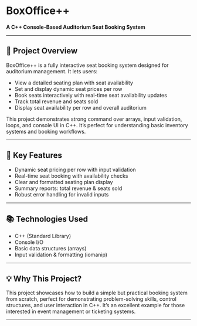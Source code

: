# BoxOffice++

**A C++ Console-Based Auditorium Seat Booking System**

---

## 🚀 Project Overview

BoxOffice++ is a fully interactive seat booking system designed for auditorium management. It lets users:

- View a detailed seating plan with seat availability
- Set and display dynamic seat prices per row
- Book seats interactively with real-time seat availability updates
- Track total revenue and seats sold
- Display seat availability per row and overall auditorium

This project demonstrates strong command over arrays, input validation, loops, and console UI in C++. It’s perfect for understanding basic inventory systems and booking workflows.

---

## 🎯 Key Features

- Dynamic seat pricing per row with input validation  
- Real-time seat booking with availability checks  
- Clear and formatted seating plan display  
- Summary reports: total revenue & seats sold  
- Robust error handling for invalid inputs  

---

## 📚 Technologies Used

- C++ (Standard Library)  
- Console I/O  
- Basic data structures (arrays)  
- Input validation & formatting (iomanip)

---

## 💡 Why This Project?

This project showcases how to build a simple but practical booking system from scratch, perfect for demonstrating problem-solving skills, control structures, and user interaction in C++. It’s an excellent example for those interested in event management or ticketing systems.

---


